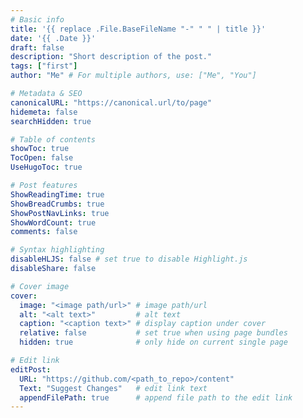 ```yaml
---
# Basic info
title: '{{ replace .File.BaseFileName "-" " " | title }}'
date: '{{ .Date }}'
draft: false
description: "Short description of the post."
tags: ["first"]
author: "Me" # For multiple authors, use: ["Me", "You"]

# Metadata & SEO
canonicalURL: "https://canonical.url/to/page"
hidemeta: false
searchHidden: true

# Table of contents
showToc: true
TocOpen: false
UseHugoToc: true

# Post features
ShowReadingTime: true
ShowBreadCrumbs: true
ShowPostNavLinks: true
ShowWordCount: true
comments: false

# Syntax highlighting
disableHLJS: false # set true to disable Highlight.js
disableShare: false

# Cover image
cover:
  image: "<image path/url>" # image path/url
  alt: "<alt text>"         # alt text
  caption: "<caption text>" # display caption under cover
  relative: false           # set true when using page bundles
  hidden: true              # only hide on current single page

# Edit link
editPost:
  URL: "https://github.com/<path_to_repo>/content"
  Text: "Suggest Changes"   # edit link text
  appendFilePath: true      # append file path to the edit link
---
```

